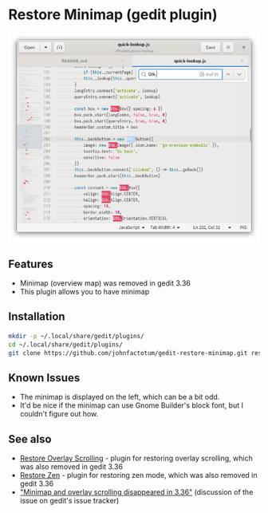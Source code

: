 # Restore Minimap (gedit plugin)

![Screenshot](screenshot.png)

## Features

* Minimap (overview map) was removed in gedit 3.36
* This plugin allows you to have minimap

## Installation
```bash
mkdir -p ~/.local/share/gedit/plugins/
cd ~/.local/share/gedit/plugins/
git clone https://github.com/johnfactotum/gedit-restore-minimap.git restore-minimap
```

## Known Issues
* The minimap is displayed on the left, which can be a bit odd.
* It'd be nice if the minimap can use Gnome Builder's block font, but I couldn't figure out how.

## See also
* [Restore Overlay Scrolling](https://github.com/johnfactotum/gedit-restore-overlay-scrolling) - plugin for restoring overlay scrolling, which was also removed in gedit 3.36
* [Restore Zen](https://github.com/johnfactotum/gedit-restore-zen) - plugin for restoring zen mode, which was also removed in gedit 3.36
* ["Minimap and overlay scrolling disappeared in 3.36"](https://gitlab.gnome.org/GNOME/gedit/issues/285) (discussion of the issue on gedit's issue tracker)
